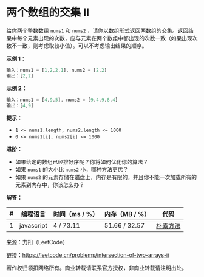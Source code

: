 # 两个数组的交集 II

给你两个整数数组 `nums1` 和 `nums2` ，请你以数组形式返回两数组的交集。返回结果中每个元素出现的次数，应与元素在两个数组中都出现的次数一致（如果出现次数不一致，则考虑取较小值）。可以不考虑输出结果的顺序。

**示例 1：**

``` javascript
输入：nums1 = [1,2,2,1], nums2 = [2,2]
输出：[2,2]
```

**示例 2：**

``` javascript
输入：nums1 = [4,9,5], nums2 = [9,4,9,8,4]
输出：[4,9]
```

**提示：**

- `1 <= nums1.length, nums2.length <= 1000`
- `0 <= nums1[i], nums2[i] <= 1000`

**进阶：**

- 如果给定的数组已经排好序呢？你将如何优化你的算法？
- 如果 `nums1` 的大小比 `nums2` 小，哪种方法更优？
- 如果 `nums2` 的元素存储在磁盘上，内存是有限的，并且你不能一次加载所有的元素到内存中，你该怎么办？

**解答：**

**#**|**编程语言**|**时间（ms / %）**|**内存（MB / %）**|**代码**
--|--|--|--|--
1|javascript|4 / 73.11|51.66 / 32.57|[朴素方法](./javascript/ac_v1.js)

来源：力扣（LeetCode）

链接：https://leetcode.cn/problems/intersection-of-two-arrays-ii

著作权归领扣网络所有。商业转载请联系官方授权，非商业转载请注明出处。
